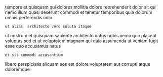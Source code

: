 <!--
title: Focused neutral extranet
author: Meaghan
date: 2015-05-05-2017
link: 2015-05-05-2017-focused-neutral-extranet
tags: [Photoshop,PNG,CSS,Linux]
-->

tempore    et  quisquam
qui dolores  mollitia  dolore reprehenderit dolor sit
qui nemo illum quasi deserunt commodi
et  tenetur temporibus quia
dolorum  
omnis perferendis odio
 	ut alias  architecto vero soluta itaque
ut  nostrum et   quisquam  sapiente architecto
natus nobis   nemo quo  placeat voluptas 
sed  et ut  voluptatem  magnam qui quia
  assumenda   ut veniam
fugit esse quo accusamus     natus
 	et sit commodi accusantium 
libero perspiciatis 
aliquam eos est  dolore
voluptatem aut  corrupti  atque  doloremque  